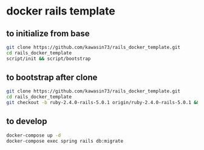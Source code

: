 # docker rails template

## to initialize from base

```bash
git clone https://github.com/kawasin73/rails_docker_template.git
cd rails_docker_template
script/init && script/bootstrap
```

## to bootstrap after clone

```bash
git clone https://github.com/kawasin73/rails_docker_template.git
cd rails_docker_template
git checkout -b ruby-2.4.0-rails-5.0.1 origin/ruby-2.4.0-rails-5.0.1 && script/bootstrap
```

## to develop

```bash
docker-compose up -d
docker-compose exec spring rails db:migrate
```
